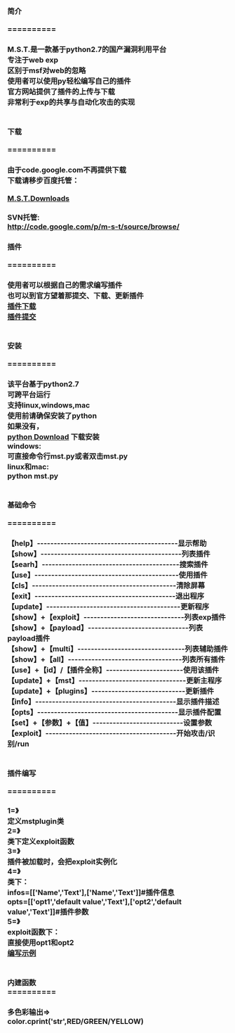 <h3>简介<br>
<br>==========<h3 />
M.S.T.是一款基于python2.7的国产漏洞利用平台<br>
专注于web exp<br>
区别于msf对web的忽略<br>
使用者可以使用py轻松编写自己的插件<br>
官方网站提供了插件的上传与下载<br>
非常利于exp的共享与自动化攻击的实现<br><br>
<h3>下载<br>
<br>==========<h3 />
由于code.google.com不再提供下载<br>
下载请移步百度托管：<br>
<br>
<a href='http://mstoor.duapp.com/?do=download'>M.S.T.Downloads</a><br><br>
SVN托管:<br>
<a href='http://code.google.com/p/m-s-t/source/browse/'>http://code.google.com/p/m-s-t/source/browse/</a><br>
<h3>插件<br>
<br>==========<h3 />
使用者可以根据自己的需求编写插件<br>
也可以到官方望着那提交、下载、更新插件<br>
<a href='http://mstoor.duapp.com/?do=index'>插件下载</a><br>
<a href='http://mstoor.duapp.com/post/'>插件提交</a><br><br>
<h3>安装<br>
<br>==========<h3 />
该平台基于python2.7<br>
可跨平台运行<br>
支持linux,windows,mac<br>
使用前请确保安装了python<br>
如果没有，<br>
<a href='http://python.org/download/'>python Download</a> 下载安装<br>
windows:<br>
可直接命令行mst.py或者<b>双击mst.py</b><br>
linux和mac:<br>
<b>python mst.py</b><br><br>
<h3>基础命令<br>
<br>==========<h3 />
【help】------------------------------------------显示帮助<br>
【show】------------------------------------------列表插件<br>
【searh】-----------------------------------------搜索插件<br>
【use】-------------------------------------------使用插件<br>
【cls】-------------------------------------------清除屏幕<br>
【exit】------------------------------------------退出程序<br>
【update】----------------------------------------更新程序<br>
【show】+【exploit】------------------------------列表exp插件<br>
【show】+【payload】------------------------------列表payload插件<br>
【show】+【multi】--------------------------------列表辅助插件<br>
【show】+【all】----------------------------------列表所有插件<br>
【use】+【id】/【插件全称】-----------------------使用该插件<br>
【update】+【mst】--------------------------------更新主程序<br>
【update】+【plugins】----------------------------更新插件<br>
【info】------------------------------------------显示插件描述<br>
【opts】------------------------------------------显示插件配置<br>
【set】+【参数】+【值】---------------------------设置参数<br>
【exploit】---------------------------------------开始攻击/识别/run<br><br>
<h3>
插件编写<br>
<br>==========<h3 />
1=》<br>
定义mstplugin类<br>
2=》<br>
类下定义exploit函数<br>
3=》<br>
插件被加载时，会把exploit实例化<br>
4=》<br>
类下：<br>
infos=[['Name','Text'],['Name','Text']]#插件信息<br>
opts=[['opt1','default value','Text'],['opt2','default value','Text']]#插件参数<br>
5=》<br>
exploit函数下：<br>
直接使用opt1和opt2<br>
<a href='http://mstoor.duapp.com/view/?pid=12'>编写示例</a><br>
<br>
<h3>内建函数<br>
==========<h3 />
多色彩输出=><br>
color.cprint('str',RED/GREEN/YELLOW)<br>
